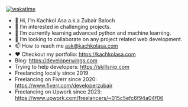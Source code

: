 [![wakatime](https://wakatime.com/badge/user/018d0628-512d-43e5-a571-1be5745373de.svg)](https://wakatime.com/@018d0628-512d-43e5-a571-1be5745373de)

- 👋 Hi, I’m Kachkol Asa a.k.a Zubair Baloch
- 👀 I’m interested in challenging projects.
- 🌱 I’m currently learning advanced python and machine learning.
- 💞️ I’m looking to collaborate on any project related web development.
- 📫 How to reach me ask@kachkolasa.com
- ❤️ Checkout my portfolio: https://kachkolasa.com
- Blog: https://developerwings.com
- Trying to help developers: https://skillsnip.com
- Freelancing locally since 2019
- Freelancing on Fiverr since 2020: https://www.fiverr.com/developerzubair
- Freelancing on Upwork since 2023: https://www.upwork.com/freelancers/~015c5efc6f94a04f06
